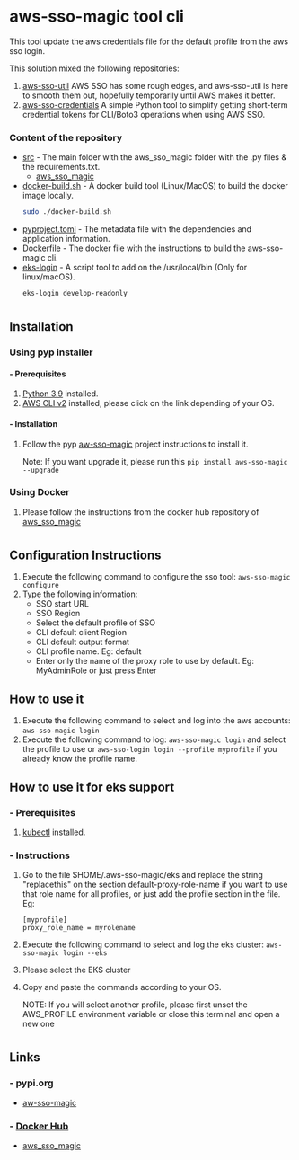#
# aws-sso-magic tool cli 
This tool update the aws credentials file for the default profile from the aws sso login.

This solution mixed the following repositories:

1. [aws-sso-util](https://github.com/benkehoe/aws-sso-util) AWS SSO has some rough edges, and aws-sso-util is here to smooth them out, hopefully temporarily until AWS makes it better.
2. [aws-sso-credentials](https://github.com/NeilJed/aws-sso-credentials) A simple Python tool to simplify getting short-term credential tokens for CLI/Boto3 operations when using AWS SSO.

### Content of the repository

- [src](src) - The main folder with the aws_sso_magic folder with the .py files & the requirements.txt.
    - [aws_sso_magic](src/aws_sso_magic)
- [docker-build.sh](cli/docker-build.sh) - A docker build tool (Linux/MacOS) to build the docker image locally.
    ```bash
    sudo ./docker-build.sh
    ```     
- [pyproject.toml](pyproject.toml) - The metadata file with the dependencies and application information.    
- [Dockerfile](Dockerfile) - The docker file with the instructions to build the aws-sso-magic cli.
- [eks-login](utils/eks-login) - A script tool to add on the /usr/local/bin (Only for linux/macOS).
    ```bash
    eks-login develop-readonly
    ```     
#
## Installation 
### Using pyp installer
#### - Prerequisites
1. [Python 3.9](https://www.python.org/downloads/) installed.
2. [AWS CLI v2](https://docs.aws.amazon.com/cli/latest/userguide/install-cliv2.html) installed, please click on the link depending of your OS.

#### - Installation

1. Follow the pyp [aw-sso-magic](https://pypi.org/project/aws-sso-magic/) project instructions to install it.

    Note: If you want upgrade it, please run this `pip install aws-sso-magic --upgrade`

### Using Docker

1. Please follow the instructions from the docker hub repository of [aws_sso_magic](https://hub.docker.com/r/javiortizmol/aws_sso_magic)

#
## Configuration Instructions
1. Execute the following command to configure the sso tool: `aws-sso-magic configure`
2. Type the following information:
    - SSO start URL
    - SSO Region
    - Select the default profile of SSO
    - CLI default client Region
    - CLI default output format
    - CLI profile name. Eg: default
    - Enter only the name of the proxy role to use by default. Eg: MyAdminRole or just press Enter

## How to use it

1. Execute the following command to select and log into the aws accounts: `aws-sso-magic login`
3. Execute the following command to log: `aws-sso-magic login` and select the profile to use or `aws-sso-login login --profile myprofile` if you already know the profile name.

## How to use it for eks support
### - Prerequisites
1. [kubectl](https://www.python.org/downloads/) installed.

### - Instructions
1. Go to the file $HOME/.aws-sso-magic/eks and replace the string "replacethis" on the section default-proxy-role-name if you want to use that role name for all profiles, or just add the profile section in the file. Eg:
    ```
    [myprofile]
    proxy_role_name = myrolename
    ```
2. Execute the following command to select and log the eks cluster: `aws-sso-magic login --eks`
3. Please select the EKS cluster
4. Copy and paste the commands according to your OS.
    
    NOTE: If you will select another profile, please first unset the AWS_PROFILE environment variable or close this terminal and open a new one
#
## Links
### - pypi.org
- [aw-sso-magic](https://pypi.org/project/aws-sso-magic/) 
### - [Docker Hub](https://hub.docker.com/u/javiortizmol)
- [aws_sso_magic](https://hub.docker.com/r/javiortizmol/aws_sso_magic)
